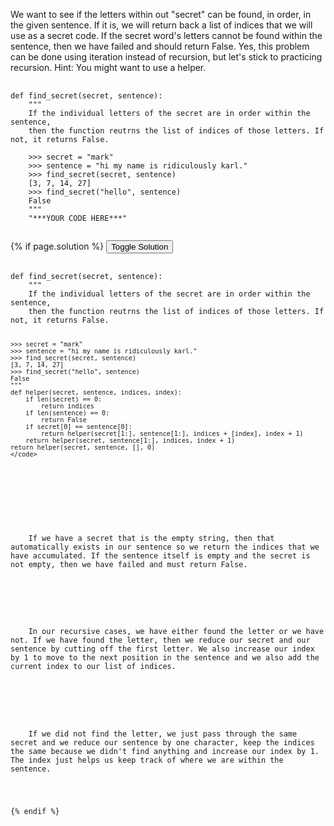 <p>
  We want to see if the letters within out "secret" can be found, in order, in the given sentence. If it is, we will return back a list of indices that we will use as a secret code. If the secret word's letters cannot be found within the sentence, then we have failed and should return False. Yes, this problem can be done using iteration instead of recursion, but let's stick to practicing recursion. Hint: You might want to use a helper.
</p>

<pre>
  <code class="prettyprint">
def find_secret(secret, sentence):
    """
    If the individual letters of the secret are in order within the sentence,
    then the function reutrns the list of indices of those letters. If not, it returns False.

    >>> secret = "mark"
    >>> sentence = "hi my name is ridiculously karl."
    >>> find_secret(secret, sentence)
    [3, 7, 14, 27]
    >>> find_secret("hello", sentence)
    False
    """
    "***YOUR CODE HERE***"
  </code>
</pre>

{% if page.solution %}
<button onclick="toggleSolution()">Toggle Solution</button>

<div class="solution">
  <pre>
    <code class="prettyprint">
def find_secret(secret, sentence):
    """
    If the individual letters of the secret are in order within the sentence,
    then the function reutrns the list of indices of those letters. If not, it returns False.

    >>> secret = "mark"
    >>> sentence = "hi my name is ridiculously karl."
    >>> find_secret(secret, sentence)
    [3, 7, 14, 27]
    >>> find_secret("hello", sentence)
    False
    """
    def helper(secret, sentence, indices, index):
        if len(secret) == 0:
            return indices
        if len(sentence) == 0:
            return False
        if secret[0] == sentence[0]:
            return helper(secret[1:], sentence[1:], indices + [index], index + 1)
        return helper(secret, sentence[1:], indices, index + 1)
    return helper(secret, sentence, [], 0)
    </code>
  </pre>
  
  <p>
    If we have a secret that is the empty string, then that automatically exists in our sentence so we return the indices that we have accumulated. If the sentence itself is empty and the secret is not empty, then we have failed and must return False.
  </p>

  <p>
    In our recursive cases, we have either found the letter or we have not. If we have found the letter, then we reduce our secret and our sentence by cutting off the first letter. We also increase our index by 1 to move to the next position in the sentence and we also add the current index to our list of indices. 
  </p>
  
  <p>
    If we did not find the letter, we just pass through the same secret and we reduce our sentence by one character, keep the indices the same because we didn't find anything and increase our index by 1. The index just helps us keep track of where we are within the sentence. 
  </p>
</div>
{% endif %}
